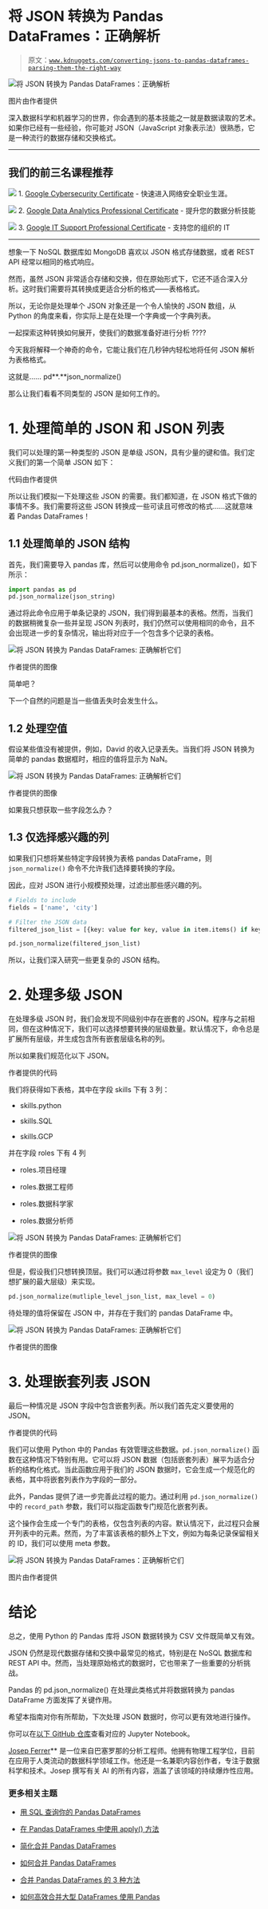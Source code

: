 # 将 JSON 转换为 Pandas DataFrames：正确解析

> 原文：[`www.kdnuggets.com/converting-jsons-to-pandas-dataframes-parsing-them-the-right-way`](https://www.kdnuggets.com/converting-jsons-to-pandas-dataframes-parsing-them-the-right-way)

![将 JSON 转换为 Pandas DataFrames：正确解析](img/4c8ffa1017679f5afc34ea6344d20936.png)

图片由作者提供

深入数据科学和机器学习的世界，你会遇到的基本技能之一就是数据读取的艺术。如果你已经有一些经验，你可能对 JSON（JavaScript 对象表示法）很熟悉，它是一种流行的数据存储和交换格式。

* * *

## 我们的前三名课程推荐

![](img/0244c01ba9267c002ef39d4907e0b8fb.png) 1\. [Google Cybersecurity Certificate](https://www.kdnuggets.com/google-cybersecurity) - 快速进入网络安全职业生涯。

![](img/e225c49c3c91745821c8c0368bf04711.png) 2\. [Google Data Analytics Professional Certificate](https://www.kdnuggets.com/google-data-analytics) - 提升您的数据分析技能

![](img/0244c01ba9267c002ef39d4907e0b8fb.png) 3\. [Google IT Support Professional Certificate](https://www.kdnuggets.com/google-itsupport) - 支持您的组织的 IT

* * *

想象一下 NoSQL 数据库如 MongoDB 喜欢以 JSON 格式存储数据，或者 REST API 经常以相同的格式响应。

然而，虽然 JSON 非常适合存储和交换，但在原始形式下，它还不适合深入分析。这时我们需要将其转换成更适合分析的格式——表格格式。

所以，无论你是处理单个 JSON 对象还是一个令人愉快的 JSON 数组，从 Python 的角度来看，你实际上是在处理一个字典或一个字典列表。

一起探索这种转换如何展开，使我们的数据准备好进行分析 ????

今天我将解释一个神奇的命令，它能让我们在几秒钟内轻松地将任何 JSON 解析为表格格式。

这就是…… pd**.**json_normalize()

那么让我们看看不同类型的 JSON 是如何工作的。

# 1\. 处理简单的 JSON 和 JSON 列表

我们可以处理的第一种类型的 JSON 是单级 JSON，具有少量的键和值。我们定义我们的第一个简单 JSON 如下：

代码由作者提供

所以让我们模拟一下处理这些 JSON 的需要。我们都知道，在 JSON 格式下做的事情不多。我们需要将这些 JSON 转换成一些可读且可修改的格式……这就意味着 Pandas DataFrames！

## 1.1 处理简单的 JSON 结构

首先，我们需要导入 pandas 库，然后可以使用命令 pd.json_normalize()，如下所示：

```py
import pandas as pd
pd.json_normalize(json_string)
```

通过将此命令应用于单条记录的 JSON，我们得到最基本的表格。然而，当我们的数据稍微复杂一些并呈现 JSON 列表时，我们仍然可以使用相同的命令，且不会出现进一步的复杂情况，输出将对应于一个包含多个记录的表格。

![将 JSON 转换为 Pandas DataFrames: 正确解析它们](img/2276b03bfa4c46301c146e806f7236df.png)

作者提供的图像

简单吧？

下一个自然的问题是当一些值丢失时会发生什么。

## 1.2 处理空值

假设某些值没有被提供，例如，David 的收入记录丢失。当我们将 JSON 转换为简单的 pandas 数据框时，相应的值将显示为 NaN。

![将 JSON 转换为 Pandas DataFrames: 正确解析它们](img/6f73df019796f8cd437090538bfdee19.png)

作者提供的图像

如果我只想获取一些字段怎么办？

## 1.3 仅选择感兴趣的列

如果我们只想将某些特定字段转换为表格 pandas DataFrame，则 `json_normalize()` 命令不允许我们选择要转换的字段。

因此，应对 JSON 进行小规模预处理，过滤出那些感兴趣的列。

```py
# Fields to include
fields = ['name', 'city']

# Filter the JSON data
filtered_json_list = [{key: value for key, value in item.items() if key in fields} for item in simple_json_list]

pd.json_normalize(filtered_json_list) 
```

所以，让我们深入研究一些更复杂的 JSON 结构。

# 2\. 处理多级 JSON

在处理多级 JSON 时，我们会发现不同级别中存在嵌套的 JSON。程序与之前相同，但在这种情况下，我们可以选择想要转换的层级数量。默认情况下，命令总是扩展所有层级，并生成包含所有嵌套层级名称的列。

所以如果我们规范化以下 JSON。

作者提供的代码

我们将获得如下表格，其中在字段 skills 下有 3 列：

+   skills.python

+   skills.SQL

+   skills.GCP

并在字段 roles 下有 4 列

+   roles.项目经理

+   roles.数据工程师

+   roles.数据科学家

+   roles.数据分析师

![将 JSON 转换为 Pandas DataFrames: 正确解析它们](img/61d6d8f305b831a591028a14b9fc22fc.png)

作者提供的图像

但是，假设我们只想转换顶层。我们可以通过将参数 `max_level` 设定为 0（我们想扩展的最大层级）来实现。

```py
pd.json_normalize(mutliple_level_json_list, max_level = 0)
```

待处理的值将保留在 JSON 中，并存在于我们的 pandas DataFrame 中。

![将 JSON 转换为 Pandas DataFrames: 正确解析它们](img/89e11109652ab5577b6db0630ba4d993.png)

作者提供的图像

# 3\. 处理嵌套列表 JSON

最后一种情况是 JSON 字段中包含嵌套列表。所以我们首先定义要使用的 JSON。

作者提供的代码

我们可以使用 Python 中的 Pandas 有效管理这些数据。`pd.json_normalize()` 函数在这种情况下特别有用。它可以将 JSON 数据（包括嵌套列表）展平为适合分析的结构化格式。当此函数应用于我们的 JSON 数据时，它会生成一个规范化的表格，其中将嵌套列表作为字段的一部分。

此外，Pandas 提供了进一步完善此过程的能力。通过利用 `pd.json_normalize()` 中的 `record_path` 参数，我们可以指定函数专门规范化嵌套列表。

这个操作会生成一个专门的表格，仅包含列表的内容。默认情况下，此过程只会展开列表中的元素。然而，为了丰富该表格的额外上下文，例如为每条记录保留相关的 ID，我们可以使用 meta 参数。

![将 JSON 转换为 Pandas DataFrames：正确解析它们](img/034c44ebd509147c75c500ce585bf44c.png)

图片由作者提供

# 结论

总之，使用 Python 的 Pandas 库将 JSON 数据转换为 CSV 文件既简单又有效。

JSON 仍然是现代数据存储和交换中最常见的格式，特别是在 NoSQL 数据库和 REST API 中。然而，当处理原始格式的数据时，它也带来了一些重要的分析挑战。

Pandas 的 pd.json_normalize() 在处理此类格式并将数据转换为 pandas DataFrame 方面发挥了关键作用。

希望本指南对你有所帮助，下次处理 JSON 数据时，你可以更有效地进行操作。

你可以在[以下 GitHub 仓库](https://github.com/rfeers/Twitter/blob/main/Python/JSON_to_CSVs.ipynb)查看对应的 Jupyter Notebook。

**[](https://www.linkedin.com/in/josep-ferrer-sanchez/)**[Josep Ferrer](https://www.linkedin.com/in/josep-ferrer-sanchez)** 是一位来自巴塞罗那的分析工程师。他拥有物理工程学位，目前在应用于人类流动的数据科学领域工作。他还是一名兼职内容创作者，专注于数据科学和技术。Josep 撰写有关 AI 的所有内容，涵盖了该领域的持续爆炸性应用。

### 更多相关主题

+   [用 SQL 查询你的 Pandas DataFrames](https://www.kdnuggets.com/2021/10/query-pandas-dataframes-sql.html)

+   [在 Pandas DataFrames 中使用 apply() 方法](https://www.kdnuggets.com/2022/07/apply-method-pandas-dataframes.html)

+   [简化合并 Pandas DataFrames](https://www.kdnuggets.com/2022/09/combining-pandas-dataframes-made-simple.html)

+   [如何合并 Pandas DataFrames](https://www.kdnuggets.com/2023/01/merge-pandas-dataframes.html)

+   [合并 Pandas DataFrames 的 3 种方法](https://www.kdnuggets.com/2023/03/3-ways-merge-pandas-dataframes.html)

+   [如何高效合并大型 DataFrames 使用 Pandas](https://www.kdnuggets.com/how-to-merge-large-dataframes-efficiently-with-pandas)
